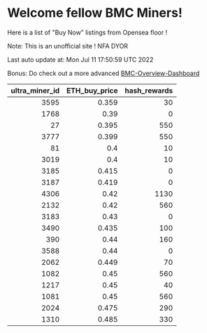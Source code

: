 # Welcome fellow BMC Miners!
Here is a list of "Buy Now" listings from Opensea floor !

Note: This is an unofficial site ! NFA DYOR

Last auto update at: Mon Jul 11 17:50:59 UTC 2022

Bonus: Do check out a more advanced [BMC-Overview-Dashboard](https://dune.com/defifunk/BMC-Overview-Dashboard)


|   ultra_miner_id |   ETH_buy_price |   hash_rewards |
|-----------------:|----------------:|---------------:|
|             3595 |           0.359 |             30 |
|             1768 |           0.39  |              0 |
|               27 |           0.395 |            550 |
|             3777 |           0.399 |            550 |
|               81 |           0.4   |             10 |
|             3019 |           0.4   |             10 |
|             3185 |           0.415 |              0 |
|             3187 |           0.419 |              0 |
|             4306 |           0.42  |           1130 |
|             2132 |           0.42  |            560 |
|             3183 |           0.43  |              0 |
|             3490 |           0.435 |            100 |
|              390 |           0.44  |            160 |
|             3588 |           0.44  |              0 |
|             2062 |           0.449 |             70 |
|             1082 |           0.45  |            560 |
|             1217 |           0.45  |             40 |
|             1081 |           0.45  |            560 |
|             2024 |           0.475 |            290 |
|             1310 |           0.485 |            330 |